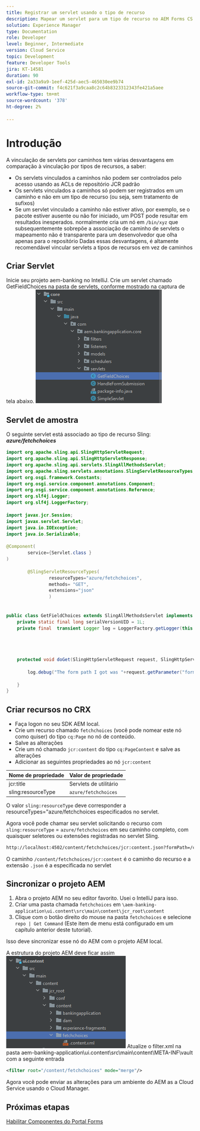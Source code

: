 ```yaml
---
title: Registrar um servlet usando o tipo de recurso
description: Mapear um servlet para um tipo de recurso no AEM Forms CS
solution: Experience Manager
type: Documentation
role: Developer
level: Beginner, Intermediate
version: Cloud Service
topic: Development
feature: Developer Tools
jira: KT-14581
duration: 90
exl-id: 2a33a9a9-1eef-425d-aec5-465030ee9b74
source-git-commit: f4c621f3a9caa8c2c64b8323312343fe421a5aee
workflow-type: tm+mt
source-wordcount: '378'
ht-degree: 2%

---
```


# Introdução

A vinculação de servlets por caminhos tem várias desvantagens em comparação à vinculação por tipos de recursos, a saber:

* Os servlets vinculados a caminhos não podem ser controlados pelo acesso usando as ACLs de repositório JCR padrão
* Os servlets vinculados a caminhos só podem ser registrados em um caminho e não em um tipo de recurso (ou seja, sem tratamento de sufixos)
* Se um servlet vinculado a caminho não estiver ativo, por exemplo, se o pacote estiver ausente ou não for iniciado, um POST pode resultar em resultados inesperados. normalmente cria um nó em `/bin/xyz` que subsequentemente sobrepõe a associação de caminho de servlets
o mapeamento não é transparente para um desenvolvedor que olha apenas para o repositório
Dadas essas desvantagens, é altamente recomendável vincular servlets a tipos de recursos em vez de caminhos

## Criar Servlet

Inicie seu projeto aem-banking no IntelliJ. Crie um servlet chamado GetFieldChoices na pasta de servlets, conforme mostrado na captura de tela abaixo.
![escolhas](assets/fetchchoices.png)

## Servlet de amostra

O seguinte servlet está associado ao tipo de recurso Sling: _**azure/fetchchoices**_



```java
import org.apache.sling.api.SlingHttpServletRequest;
import org.apache.sling.api.SlingHttpServletResponse;
import org.apache.sling.api.servlets.SlingAllMethodsServlet;
import org.apache.sling.servlets.annotations.SlingServletResourceTypes;
import org.osgi.framework.Constants;
import org.osgi.service.component.annotations.Component;
import org.osgi.service.component.annotations.Reference;
import org.slf4j.Logger;
import org.slf4j.LoggerFactory;

import javax.jcr.Session;
import javax.servlet.Servlet;
import java.io.IOException;
import java.io.Serializable;

@Component(
        service={Servlet.class }
)

        @SlingServletResourceTypes(
                resourceTypes="azure/fetchchoices",
                methods= "GET",
                extensions="json"
                )


public class GetFieldChoices extends SlingAllMethodsServlet implements Serializable {
    private static final long serialVersionUID = 1L;
    private final  transient Logger log = LoggerFactory.getLogger(this.getClass());


   

    protected void doGet(SlingHttpServletRequest request, SlingHttpServletResponse response) {

        log.debug("The form path I got was "+request.getParameter("formPath"));

    }
}
```

## Criar recursos no CRX

* Faça logon no seu SDK AEM local.
* Crie um recurso chamado `fetchchoices` (você pode nomear este nó como quiser) do tipo `cq:Page` no nó de conteúdo.
* Salve as alterações
* Crie um nó chamado `jcr:content` do tipo `cq:PageContent` e salve as alterações
* Adicionar as seguintes propriedades ao nó `jcr:content`

| Nome de propriedade | Valor de propriedade |
|--------------------|--------------------|
| jcr:title | Servlets de utilitário |
| sling:resourceType | `azure/fetchchoices` |


O valor `sling:resourceType` deve corresponder a resourceTypes=&quot;azure/fetchchoices especificados no servlet.

Agora você pode chamar seu servlet solicitando o recurso com `sling:resourceType` = `azure/fetchchoices` em seu caminho completo, com quaisquer seletores ou extensões registradas no servlet Sling.

```html
http://localhost:4502/content/fetchchoices/jcr:content.json?formPath=/content/forms/af/forrahul/jcr:content/guideContainer
```

O caminho `/content/fetchchoices/jcr:content` é o caminho do recurso e a extensão `.json` é a especificada no servlet

## Sincronizar o projeto AEM

1. Abra o projeto AEM no seu editor favorito. Usei o IntelliJ para isso.
1. Criar uma pasta chamada `fetchchoices` em `\aem-banking-application\ui.content\src\main\content\jcr_root\content`
1. Clique com o botão direito do mouse na pasta `fetchchoices` e selecione `repo | Get Command` (Este item de menu está configurado em um capítulo anterior deste tutorial).

Isso deve sincronizar esse nó do AEM com o projeto AEM local.

A estrutura do projeto AEM deve ficar assim
![resolvedor de recursos](assets/mapping-servlet-resource.png)
Atualize o filter.xml na pasta aem-banking-application\ui.content\src\main\content\META-INF\vault com a seguinte entrada

```xml
<filter root="/content/fetchchoices" mode="merge"/>
```

Agora você pode enviar as alterações para um ambiente do AEM as a Cloud Service usando o Cloud Manager.

## Próximas etapas

[Habilitar Componentes do Portal Forms](./forms-portal-components.md)
